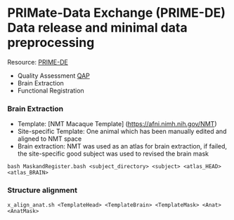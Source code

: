 # PRIMate-Data Exchange (PRIME-DE) Data release and minimal data preprocessing
Resource: [PRIME-DE](http://fcon_1000.projects.nitrc.org/indi/indiPRIME.html)


 - Quality Assessment [QAP](http://preprocessed-connectomes-project.org/quality-assessment-protocol)
 - Brain Extraction 
 - Functional Registration 
 
### Brain Extraction

- Template: [NMT Macaque Template] (https://afni.nimh.nih.gov/NMT)
- Site-specific Template: One animal which has been manually edited and aligned to NMT space
- Brain extraction: NMT was used as an atlas for brain extraction, if failed, the site-specific good subject was used to revised the brain mask

```
bash MaskandRegister.bash <subject_directory> <subject> <atlas_HEAD> <atlas_BRAIN>
```

### Structure alignment
```
x_align_anat.sh <TemplateHead> <TemplateBrain> <TemplateMask> <Anat> <AnatMask>
```